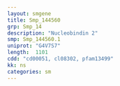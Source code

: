 ```yaml
---
layout: smgene
title: Smp_144560
grp: Smp_14
description: "Nucleobindin 2"
smp: Smp_144560.1
uniprot: "G4V7S7"
length:  1101
cdd: "cd00051, cl08302, pfam13499"
kk: ns
categories: sm
---
```


